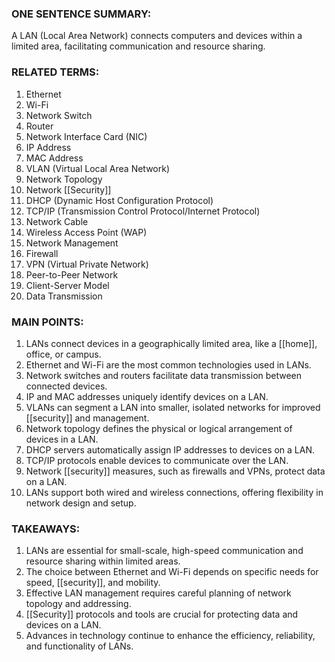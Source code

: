 ### ONE SENTENCE SUMMARY:
A LAN (Local Area Network) connects computers and devices within a limited area, facilitating communication and resource sharing.

### RELATED TERMS:
1. Ethernet
2. Wi-Fi
3. Network Switch
4. Router
5. Network Interface Card (NIC)
6. IP Address
7. MAC Address
8. VLAN (Virtual Local Area Network)
9. Network Topology
10. Network [[Security]]
11. DHCP (Dynamic Host Configuration Protocol)
12. TCP/IP (Transmission Control Protocol/Internet Protocol)
13. Network Cable
14. Wireless Access Point (WAP)
15. Network Management
16. Firewall
17. VPN (Virtual Private Network)
18. Peer-to-Peer Network
19. Client-Server Model
20. Data Transmission

### MAIN POINTS:
1. LANs connect devices in a geographically limited area, like a [[home]], office, or campus.
2. Ethernet and Wi-Fi are the most common technologies used in LANs.
3. Network switches and routers facilitate data transmission between connected devices.
4. IP and MAC addresses uniquely identify devices on a LAN.
5. VLANs can segment a LAN into smaller, isolated networks for improved [[security]] and management.
6. Network topology defines the physical or logical arrangement of devices in a LAN.
7. DHCP servers automatically assign IP addresses to devices on a LAN.
8. TCP/IP protocols enable devices to communicate over the LAN.
9. Network [[security]] measures, such as firewalls and VPNs, protect data on a LAN.
10. LANs support both wired and wireless connections, offering flexibility in network design and setup.

### TAKEAWAYS:
1. LANs are essential for small-scale, high-speed communication and resource sharing within limited areas.
2. The choice between Ethernet and Wi-Fi depends on specific needs for speed, [[security]], and mobility.
3. Effective LAN management requires careful planning of network topology and addressing.
4. [[Security]] protocols and tools are crucial for protecting data and devices on a LAN.
5. Advances in technology continue to enhance the efficiency, reliability, and functionality of LANs.